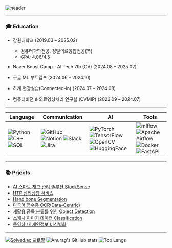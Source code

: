 <!--
**syous154/syous154** is a ✨ _special_ ✨ repository because its `README.md` (this file) appears on your GitHub profile.

Here are some ideas to get you started:

- 🔭 I’m currently working on ...
- 🌱 I’m currently learning ...
- 👯 I’m looking to collaborate on ...
- 🤔 I’m looking for help with ...
- 💬 Ask me about ...
- 📫 How to reach me: ...
- 😄 Pronouns: ...
- ⚡ Fun fact: ...
-->
![header](https://capsule-render.vercel.app/api?type=waving&color=auto&height=200&section=header&text=Jaehun's%20github&fontSize=55)

---
### 🎓 Education

- 강원대학교 (2019.03 – 2025.02)
    - 컴퓨터과학전공, 정밀의료융합전공(복)
    - GPA: 4.06/4.5

- Naver Boost Camp - AI Tech 7th (CV) (2024.08 – 2025.02)
- 구글 ML 부트캠프 (2024.06 – 2024.10)
- 하계 현장실습(Connected-in) (2024.07 – 2024.08)
- 컴퓨터비전 & 의료영상처리 연구실 (CVMIP) (2023.09 – 2024.07)

-------

| **Language** | **Communication** | **AI** | **Tools** |
|--------------|--------------------|--------|-----------|
| ![Python](https://img.shields.io/badge/python-3670A0?style=for-the-badge&logo=python&logoColor=ffdd54) ![C++](https://img.shields.io/badge/c++-%2300599C.svg?style=for-the-badge&logo=c%2B%2B&logoColor=white) <img alt="SQL" src="https://img.shields.io/badge/SQL-blue.svg?style=for-the-badge&logo=sql&logoColor=white"/> | ![GitHub](https://img.shields.io/badge/github-%23121011.svg?style=for-the-badge&logo=github&logoColor=white) ![Notion](https://img.shields.io/badge/Notion-%23000000.svg?style=for-the-badge&logo=notion&logoColor=white) ![Slack](https://img.shields.io/badge/Slack-4A154B?style=for-the-badge&logo=slack&logoColor=white) ![Jira](https://img.shields.io/badge/jira-%230A0FFF.svg?style=for-the-badge&logo=jira&logoColor=white) | ![PyTorch](https://img.shields.io/badge/PyTorch-%23EE4C2C.svg?style=for-the-badge&logo=PyTorch&logoColor=white) ![TensorFlow](https://img.shields.io/badge/TensorFlow-%23FF6F00.svg?style=for-the-badge&logo=TensorFlow&logoColor=white) ![OpenCV](https://img.shields.io/badge/opencv-%23white.svg?style=for-the-badge&logo=opencv&logoColor=white) ![HuggingFace](https://img.shields.io/badge/HuggingFace-FF6B6B.svg?style=for-the-badge&logo=huggingface&logoColor=white) | ![mlflow](https://img.shields.io/badge/mlflow-%23d9ead3.svg?style=for-the-badge&logo=numpy&logoColor=blue) ![Apache Airflow](https://img.shields.io/badge/Apache%20Airflow-017CEE?style=for-the-badge&logo=Apache%20Airflow&logoColor=white) ![Docker](https://img.shields.io/badge/docker-%230db7ed.svg?style=for-the-badge&logo=docker&logoColor=white) ![FastAPI](https://img.shields.io/badge/FastAPI-005571?style=for-the-badge&logo=fastapi) |

---

### 📚 Prjects

- [AI 스마트 재고 관리 솔루션 StockSense](https://github.com/syous154/StockSense)
- [HTP 심리상담 서비스](https://github.com/syous154/Side-Project)
- [Hand bone Segmentation](https://github.com/syous154/Hand-Bone-Semanticsegmentation)
- [다국어 영수증 OCR(Data-Centric)](https://github.com/syous154/level2-cv-datacentric-cv-10)
- [재활용 품목 분류를 위한 Object Detection](https://github.com/syous154/level2-objectdetection-cv-10)
- [스케치 이미지 데이터 Classification](https://github.com/syous154/Sketch-image-Classification)
- [동영상 내 개인정보 비식별화](https://github.com/syous154/Capstone3)


<!-- 📖 Studying... -->
 
---

[![Solved.ac
프로필](http://mazassumnida.wtf/api/v2/generate_badge?boj=mohani7601)](https://solved.ac/mohani7601)
![Anurag's GitHub stats](https://github-readme-stats.vercel.app/api?username=syous154&show_icons=true&rank_icon=github)
![Top Langs](https://github-readme-stats.vercel.app/api/top-langs/?username=syous154&langs_count=8&layout=donut)
